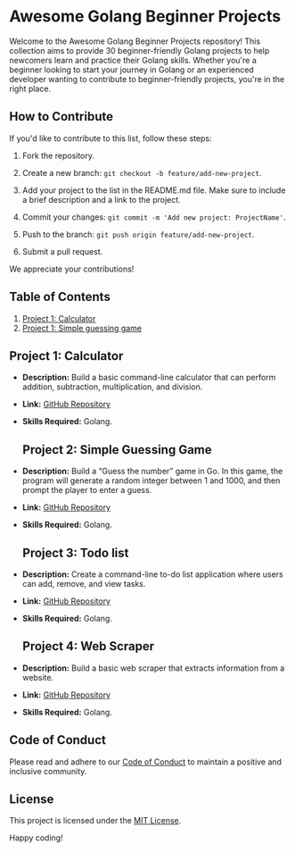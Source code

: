 # Awesome Golang Beginner Projects

Welcome to the Awesome Golang Beginner Projects repository! This collection aims to provide 30 beginner-friendly Golang projects to help newcomers learn and practice their Golang skills. Whether you're a beginner looking to start your journey in Golang or an experienced developer wanting to contribute to beginner-friendly projects, you're in the right place.

## How to Contribute

If you'd like to contribute to this list, follow these steps:

1. Fork the repository.

2. Create a new branch: `git checkout -b feature/add-new-project`.

3. Add your project to the list in the README.md file. Make sure to include a brief description and a link to the project.

4. Commit your changes: `git commit -m 'Add new project: ProjectName'`.

5. Push to the branch: `git push origin feature/add-new-project`.

6. Submit a pull request.

We appreciate your contributions!

## Table of Contents

1. [Project 1: Calculator](#project-1-calculator)
2. [Project 1: Simple guessing game](#project-1-simple-guessing-game)
   <!-- Add more projects here -->

## Project 1: Calculator

- **Description:** Build a basic command-line calculator that can perform addition, subtraction, multiplication, and division.
- **Link:** [GitHub Repository](https://github.com/Opssy/Goprojects4beginners/tree/main/calculator)
- **Skills Required:** Golang.

  ## Project 2: Simple Guessing Game

- **Description:** Build a “Guess the number” game in Go. In this game, the program will generate a random integer between 1 and 1000, and then prompt the player to enter a guess.
- **Link:** [GitHub Repository](https://github.com/Opssy/Goprojects4beginners/tree/main/2.guess-number)
- **Skills Required:** Golang.

  ## Project 3: Todo list

- **Description:** Create a command-line to-do list application where users can add, remove, and view tasks.
- **Link:** [GitHub Repository](https://github.com/Opssy/Goprojects4beginners/tree/main/3.todo-list)
- **Skills Required:** Golang.
  
    ## Project 4: Web Scraper

- **Description:** Build a basic web scraper that extracts information from a website.
- **Link:** [GitHub Repository](https://github.com/Opssy/Goprojects4beginners/tree/main/4.web-scraper)
- **Skills Required:** Golang.
<!-- Add more projects with the same format -->

## Code of Conduct

Please read and adhere to our [Code of Conduct](CODE_OF_CONDUCT.md) to maintain a positive and inclusive community.

## License

This project is licensed under the [MIT License](LICENSE).

Happy coding!


